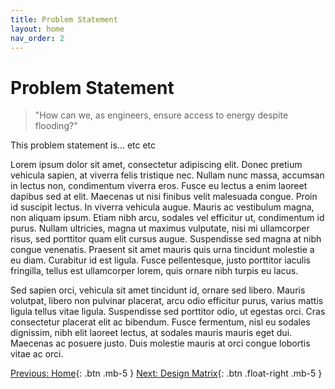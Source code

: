```yaml
---
title: Problem Statement
layout: home
nav_order: 2
---
```

# Problem Statement
> "How can we, as engineers, ensure access to energy despite flooding?" 

This problem statement is... etc etc

Lorem ipsum dolor sit amet, consectetur adipiscing elit. Donec pretium vehicula sapien, at viverra felis tristique nec. Nullam nunc massa, accumsan in lectus non, condimentum viverra eros. Fusce eu lectus a enim laoreet dapibus sed at elit. Maecenas ut nisi finibus velit malesuada congue. Proin id suscipit lectus. In viverra vehicula augue. Mauris ac vestibulum magna, non aliquam ipsum. Etiam nibh arcu, sodales vel efficitur ut, condimentum id purus. Nullam ultricies, magna ut maximus vulputate, nisi mi ullamcorper risus, sed porttitor quam elit cursus augue. Suspendisse sed magna at nibh congue venenatis. Praesent sit amet mauris quis urna tincidunt molestie a eu diam. Curabitur id est ligula. Fusce pellentesque, justo porttitor iaculis fringilla, tellus est ullamcorper lorem, quis ornare nibh turpis eu lacus.

Sed sapien orci, vehicula sit amet tincidunt id, ornare sed libero. Mauris volutpat, libero non pulvinar placerat, arcu odio efficitur purus, varius mattis ligula tellus vitae ligula. Suspendisse sed porttitor odio, ut egestas orci. Cras consectetur placerat elit ac bibendum. Fusce fermentum, nisl eu sodales dignissim, nibh elit laoreet lectus, at sodales mauris mauris eget dui. Maecenas ac posuere justo. Duis molestie mauris at orci congue lobortis vitae ac orci. 

[Previous: Home](https://strongsand94191.github.io/project-site/){: .btn .mb-5 }
[Next: Design Matrix](https://strongsand94191.github.io/project-site/designmatrix.html){: .btn .float-right .mb-5 }
